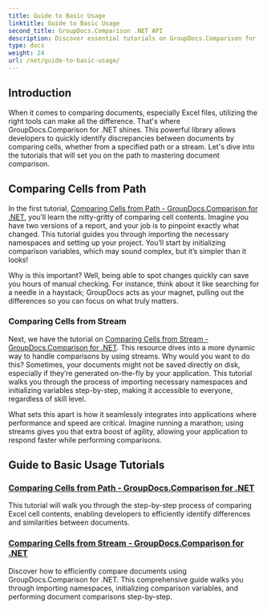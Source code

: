 ```yaml
---
title: Guide to Basic Usage
linktitle: Guide to Basic Usage
second_title: GroupDocs.Comparison .NET API
description: Discover essential tutorials on GroupDocs.Comparison for .NET for efficient document comparison and development insights. Learn how to compare Excel cells easily.
type: docs
weight: 24
url: /net/guide-to-basic-usage/
---
```

## Introduction

When it comes to comparing documents, especially Excel files, utilizing the right tools can make all the difference. That's where GroupDocs.Comparison for .NET shines. This powerful library allows developers to quickly identify discrepancies between documents by comparing cells, whether from a specified path or a stream. Let's dive into the tutorials that will set you on the path to mastering document comparison.

## Comparing Cells from Path

In the first tutorial, [Comparing Cells from Path - GroupDocs.Comparison for .NET](./comparing-cells-from-path/), you’ll learn the nitty-gritty of comparing cell contents. Imagine you have two versions of a report, and your job is to pinpoint exactly what changed. This tutorial guides you through importing the necessary namespaces and setting up your project. You’ll start by initializing comparison variables, which may sound complex, but it’s simpler than it looks!

Why is this important? Well, being able to spot changes quickly can save you hours of manual checking. For instance, think about it like searching for a needle in a haystack; GroupDocs acts as your magnet, pulling out the differences so you can focus on what truly matters.

### Comparing Cells from Stream

Next, we have the tutorial on [Comparing Cells from Stream - GroupDocs.Comparison for .NET](./comparing-cells-from-stream/). This resource dives into a more dynamic way to handle comparisons by using streams. Why would you want to do this? Sometimes, your documents might not be saved directly on disk, especially if they’re generated on-the-fly by your application. This tutorial walks you through the process of importing necessary namespaces and initializing variables step-by-step, making it accessible to everyone, regardless of skill level.

What sets this apart is how it seamlessly integrates into applications where performance and speed are critical. Imagine running a marathon; using streams gives you that extra boost of agility, allowing your application to respond faster while performing comparisons.

## Guide to Basic Usage Tutorials
### [Comparing Cells from Path - GroupDocs.Comparison for .NET](./comparing-cells-from-path/)
This tutorial will walk you through the step-by-step process of comparing Excel cell contents, enabling developers to efficiently identify differences and similarities between documents.
### [Comparing Cells from Stream - GroupDocs.Comparison for .NET](./comparing-cells-from-stream/)
Discover how to efficiently compare documents using GroupDocs.Comparison for .NET. This comprehensive guide walks you through importing namespaces, initializing comparison variables, and performing document comparisons step-by-step.